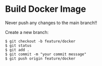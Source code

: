 # Build Docker Image

Never push any changes to the main branch!!

Create a new branch:

```shell
$ git checkout -b feature/docker
$ git status
$ git add .
$ git commit -m "your commit message"
$ git push origin feature/docker
```
